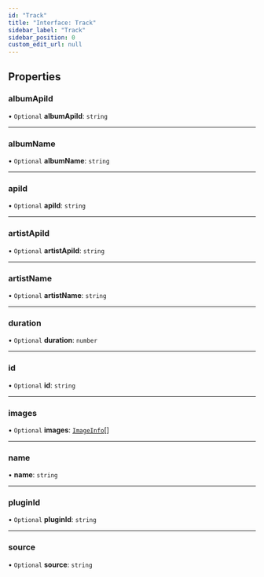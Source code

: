 ```yaml
---
id: "Track"
title: "Interface: Track"
sidebar_label: "Track"
sidebar_position: 0
custom_edit_url: null
---
```


## Properties

### albumApiId

• `Optional` **albumApiId**: `string`

___

### albumName

• `Optional` **albumName**: `string`

___

### apiId

• `Optional` **apiId**: `string`

___

### artistApiId

• `Optional` **artistApiId**: `string`

___

### artistName

• `Optional` **artistName**: `string`

___

### duration

• `Optional` **duration**: `number`

___

### id

• `Optional` **id**: `string`

___

### images

• `Optional` **images**: [`ImageInfo`](ImageInfo.md)[]

___

### name

• **name**: `string`

___

### pluginId

• `Optional` **pluginId**: `string`

___

### source

• `Optional` **source**: `string`
